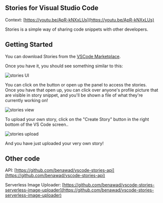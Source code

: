 ## Stories for Visual Studio Code

Context: [https://youtu.be/ApR-kNXxLUs](https://youtu.be/ApR-kNXxLUs)

Stories is a simple way of sharing code snippets with other developers.

## Getting Started

You can download Stories from the [VSCode Marketplace](https://marketplace.visualstudio.com/items?itemName=benawad.stories).

Once you have it, you should see something similar to this:

![stories UI](readme-pics/location.png)

You can click on the button or open up the panel to access the stories. Once you have that open up, you can click over anyone's profile picture that are visible in story snippet, and you'll be shown a file of what they're currently working on!

![stories view](readme-pics/view.png)

To upload your own story, click on the "Create Story" button in the right bottom of the VS Code screen..

![stories upload](readme-pics/upload.png)

And you have just uploaded your very own story!

## Other code

API: [https://github.com/benawad/vscode-stories-api](https://github.com/benawad/vscode-stories-api)

Serverless Image Uploader: [https://github.com/benawad/vscode-stories-serverless-image-uploader](https://github.com/benawad/vscode-stories-serverless-image-uploader)
